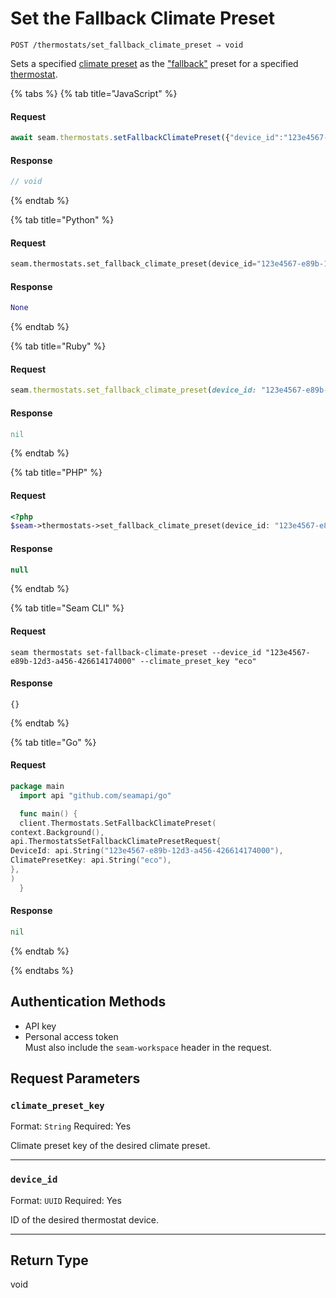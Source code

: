 # Set the Fallback Climate Preset

```
POST /thermostats/set_fallback_climate_preset ⇒ void
```

Sets a specified [climate preset](../../capability-guides/thermostats/creating-and-managing-climate-presets/README.md) as the ["fallback"](../../capability-guides/thermostats/creating-and-managing-climate-presets/setting-the-fallback-climate-preset.md) preset for a specified [thermostat](https://docs.seam.co/latest/capability-guides/thermostats).

{% tabs %}
{% tab title="JavaScript" %}
#### Request

```javascript
await seam.thermostats.setFallbackClimatePreset({"device_id":"123e4567-e89b-12d3-a456-426614174000","climate_preset_key":"eco"})
```

#### Response

```javascript
// void
```
{% endtab %}

{% tab title="Python" %}
#### Request

```python
seam.thermostats.set_fallback_climate_preset(device_id="123e4567-e89b-12d3-a456-426614174000", climate_preset_key="eco")
```

#### Response

```python
None
```
{% endtab %}

{% tab title="Ruby" %}
#### Request

```ruby
seam.thermostats.set_fallback_climate_preset(device_id: "123e4567-e89b-12d3-a456-426614174000", climate_preset_key: "eco")
```

#### Response

```ruby
nil
```
{% endtab %}

{% tab title="PHP" %}
#### Request

```php
<?php
$seam->thermostats->set_fallback_climate_preset(device_id: "123e4567-e89b-12d3-a456-426614174000",climate_preset_key: "eco")
```

#### Response

```php
null
```
{% endtab %}

{% tab title="Seam CLI" %}
#### Request

```seam_cli
seam thermostats set-fallback-climate-preset --device_id "123e4567-e89b-12d3-a456-426614174000" --climate_preset_key "eco"
```

#### Response

```seam_cli
{}
```
{% endtab %}

{% tab title="Go" %}
#### Request

```go
package main
  import api "github.com/seamapi/go"

  func main() {
  client.Thermostats.SetFallbackClimatePreset(
context.Background(),
api.ThermostatsSetFallbackClimatePresetRequest{
DeviceId: api.String("123e4567-e89b-12d3-a456-426614174000"),
ClimatePresetKey: api.String("eco"),
},
)
  }
```

#### Response

```go
nil
```
{% endtab %}

{% endtabs %}

## Authentication Methods

- API key
- Personal access token
  <br>Must also include the `seam-workspace` header in the request.

## Request Parameters

### `climate_preset_key`

Format: `String`
Required: Yes

Climate preset key of the desired climate preset.

***

### `device_id`

Format: `UUID`
Required: Yes

ID of the desired thermostat device.

***

## Return Type

void
